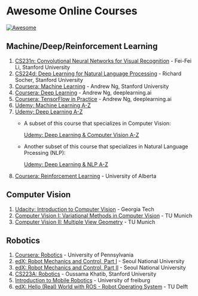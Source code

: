 # Awesome Online Courses
[![Awesome](https://cdn.rawgit.com/sindresorhus/awesome/d7305f38d29fed78fa85652e3a63e154dd8e8829/media/badge.svg)](https://github.com/sindresorhus/awesome)

## Machine/Deep/Reinforcement Learning
1. [CS231n: Convolutional Neural Networks for Visual Recognition](http://cs231n.stanford.edu/) - Fei-Fei Li, Stanford University
2. [CS224d: Deep Learning for Natural Language Processing](https://cs224d.stanford.edu/) - Richard Socher, Stanford University
3. [Coursera: Machine Learning](https://www.coursera.org/learn/machine-learning) - Andrew Ng, Stanford University
4. [Coursera: Deep Learning](https://www.coursera.org/specializations/deep-learning) - Andrew Ng, deeplearning.ai
5. [Coursera: TensorFlow in Practice](https://www.coursera.org/specializations/tensorflow-in-practice) - Andrew Ng, deeplearning.ai
6. [Udemy: Machine Learning A-Z](https://www.udemy.com/course/machinelearning/)
7. [Udemy: Deep Learning A-Z](https://www.udemy.com/course/deeplearning/)
    * A subset of this course that specializes in Computer Vision:

      [Udemy: Deep Learning & Computer Vision A-Z](https://www.udemy.com/course/computer-vision-a-z/)
    * Another subset of this course that specializes in Natural Language Prcessing (NLP):

      [Udemy: Deep Learning & NLP A-Z](https://www.udemy.com/course/computer-vision-a-z/)
8. [Coursera: Reinforcement Learning](https://www.coursera.org/specializations/reinforcement-learning) - University of Alberta

## Computer Vision
1. [Udacity: Introduction to Computer Vision](https://www.udacity.com/course/introduction-to-computer-vision--ud810) - Georgia Tech
2. [Computer Vision I: Variational Methods in Computer Vision](https://vision.in.tum.de/teaching/ws2011/vmcv2011) - TU Munich
3. [Computer Vision II: Multiple View Geometry](https://vision.in.tum.de/teaching/ws2011/vmcv2011) - TU Munich

## Robotics
1. [Coursera: Robotics](https://www.coursera.org/specializations/robotics) - University of Pennsylvania
2. [edX: Robot Mechanics and Control, Part I](https://www.edx.org/course/robot-mechanics-and-control-part-i) - Seoul National University
3. [edX: Robot Mechanics and Control, Part II](https://www.edx.org/course/robot-mechanics-and-control-part-ii) - Seoul National University
4. [CS223A: Robotics](https://see.stanford.edu/Course/CS223A) - Oussama Khatib, Stanford University
5. [Introduction to Mobile Robotics](http://ais.informatik.uni-freiburg.de/teaching/ss16/robotics/index_en.php) - University of freiburg
6. [edX: Hello (Real) World with ROS - Robot Operating System](https://courses.edx.org/courses/course-v1:DelftX+ROS1x+3T2018/course/) - TU Delft
